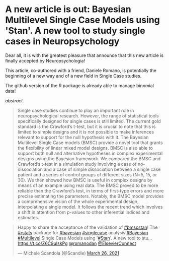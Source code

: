 # A new article is out: Bayesian Multilevel Single Case Models using 'Stan'. A new tool to study single cases in Neuropsychology


Dear all, it is with the greatest pleasure that announce that this new article
is finally accepted by Neuropsychologia!

This article, co-authored with a friend, Daniele Romano, is potentially
the beginning of a new way and of a new field in Single Case studies.

The github version of the R package is already able to manage
binomial data!

<!--more-->


*abstract*

> Single case studies continue to play an important role in neuropsychological research. However, the range of statistical tools specifically designed for single cases is still limited. The current gold standard is the Crawford’s t-test, but it is crucial to note that this is limited to simple designs and it is not possible to make inferences relevant to support for the null hypothesis with it. The Bayesian Multilevel Single Case models (BMSC) provide a novel tool that grants the flexibility of linear mixed model designs. BMSC is also able to support both null and alternative hypotheses in complex experimental designs using the Bayesian framework. We compared the BMSC and Crawford’s t-test in a simulation study involving a case of no-dissociation and a case of simple dissociation between a single case patient and a series of control groups of different sizes (N=5, 15, or 30). We then showed how BMSC is useful in complex designs by means of an example using real data. The BMSC proved to be more reliable than the Crawford’s test, in terms of first-type errors and more precise estimating the parameters. Notably, the BMSC model provides a comprehensive vision of the whole experimental design, interpolating a single model. It follows the recent trend which involves a shift in attention from p-values to other inferential indices and estimates.

<blockquote class="twitter-tweet"><p lang="en" dir="ltr">Happy to share the acceptance of the validation of <a href="https://twitter.com/hashtag/bmscstan?src=hash&amp;ref_src=twsrc%5Etfw">#bmscstan</a>! The <a href="https://twitter.com/hashtag/rstats?src=hash&amp;ref_src=twsrc%5Etfw">#rstats</a> package for <a href="https://twitter.com/hashtag/bayesian?src=hash&amp;ref_src=twsrc%5Etfw">#bayesian</a> <a href="https://twitter.com/hashtag/singlecase?src=hash&amp;ref_src=twsrc%5Etfw">#singlecase</a> analysis!<a href="https://twitter.com/hashtag/Bayesian?src=hash&amp;ref_src=twsrc%5Etfw">#Bayesian</a> <a href="https://twitter.com/hashtag/Multilevel?src=hash&amp;ref_src=twsrc%5Etfw">#Multilevel</a> Single Case Models using &#39;<a href="https://twitter.com/hashtag/Stan?src=hash&amp;ref_src=twsrc%5Etfw">#Stan</a>&#39;. A new tool to stu... <a href="https://t.co/Z6C9uIskPg">https://t.co/Z6C9uIskPg</a> <a href="https://twitter.com/romanodan?ref_src=twsrc%5Etfw">@romanodan</a> <a href="https://twitter.com/ElsevierConnect?ref_src=twsrc%5Etfw">@ElsevierConnect</a></p>&mdash; Michele Scandola (@Scandle) <a href="https://twitter.com/Scandle/status/1375544607682011142?ref_src=twsrc%5Etfw">March 26, 2021</a></blockquote> <script async src="https://platform.twitter.com/widgets.js" charset="utf-8"></script> 
